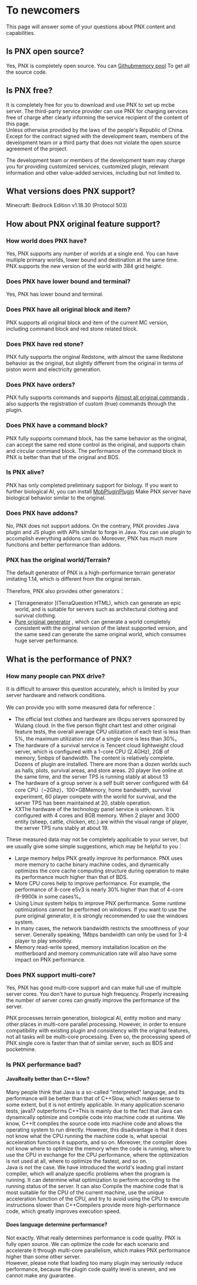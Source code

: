 # To newcomers 

This page will answer some of your questions about PNX content and capabilities.  

## Is PNX open source?  

Yes, PNX is completely open source. You can [Githubmemory pool](https://github.com/PowerNukkitX/PowerNukkitX) To get all the source code.  

## Is PNX free?  

It is completely free for you to download and use PNX to set up mcbe server. The third-party service provider can use PNX for charging services free of charge after clearly informing the service recipient of the content of this page.  
Unless otherwise provided by the laws of the people's Republic of China. Except for the contract signed with the development team, members of the development team or a third party that does not violate the open source agreement of the project.  

The development team or members of the development team may charge you for providing customized services, customized plugin, relevant information and other value-added services, including but not limited to.  

## What versions does PNX support?  

Minecraft: Bedrock Edition v1.18.30 (Protocol 503)  

## How about PNX original feature support?  

### How world does PNX have?  

Yes, PNX supports any number of worlds at a single end. You can have multiple primary worlds, lower bound and destination at the same time.  
PNX supports the new version of the world with 384 grid height.  

### Does PNX have lower bound and terminal? 

Yes, PNX has lower bound and terminal.  

### Does PNX have all original block and item?  

PNX supports all original block and item of the current MC version, including command block and red stone related block.  

### Does PNX have red stone?  

PNX fully supports the original Redstone, with almost the same Redstone behavior as the original, but slightly different from the original in terms of piston worm and electricity generation.  

### Does PNX have orders?  

PNX fully supports commands and supports [Almost all original commands](https://github.com/PowerNukkitX/PowerNukkitX/issues/250) , also supports the registration of custom (true) commands through the plugin.  

### Does PNX have a command block?  

PNX fully supports command block, has the same behavior as the original, can accept the same red stone control as the original, and supports chain and circular command block. The performance of the command block in PNX is better than that of the original and BDS.  

### Is PNX alive?  

PNX has only completed preliminary support for biology. If you want to further biological AI, you can install [MobPluginPlugin](https://ci.lt-name.com/job/MobPlugin/job/PNX/) Make PNX server have biological behavior similar to the original.   

### Does PNX have addons?  

No, PNX does not support addons. On the contrary, PNX provides Java plugin and JS plugin with APIs similar to forge in Java. You can use plugin to accomplish everything addons can do. Moreover, PNX has much more functions and better performance than addons.  

### PNX has the original world/Terrain?  

The default generator of PNX is a high-performance terrain generator imitating 1.14, which is different from the original terrain.  

Therefore, PNX also provides other generators：  
- [Terragenerator ](TerraQuestion HTML), which can generate an epic world, and is suitable for servers such as architectural clothing and survival clothing.  
- [Pure original generator](https://github.com/KCodeYT/VanillaGenerator) , which can generate a world completely consistent with the original version of the latest supported version, and the same seed can generate the same original world, which consumes huge server performance.  

## What is the performance of PNX?  

### How many people can PNX drive?  

It is difficult to answer this question accurately, which is limited by your server hardware and network conditions.  

We can provide you with some measured data for reference：  

- The official test clothes and hardware are i9cpu servers sponsored by Wulang cloud. In the five person flight chart test and other original feature tests, the overall average CPU utilization of each test is less than 5%, the maximum utilization rate of a single core is less than 30%。  
- The hardware of a survival service is Tencent cloud lightweight cloud server, which is configured with a 1-core CPU (2.4GHz), 2GB of memory, 5mbps of bandwidth. The content is relatively complete. Dozens of plugin are installed. There are more than a dozen worlds such as halls, plots, survival areas, and store areas. 20 player live online at the same time, and the server TPS is running stably at about 13
- The hardware of a group server is a self built server configured with 64 core CPU（~2Ghz)，100+GBMemory, home bandwidth, survival experiment, 60 player compete with the world for survival, and the server TPS has been maintained at 20, stable operation.
- XXThe hardware of the technology panel service is unknown. It is configured with 4 cores and 8GB memory. When 2 player and 3000 entity (sheep, cattle, chicken, etc.) are within the visual range of player, the server TPS runs stably at about 19.

These measured data may not be completely applicable to your server, but we usually give some simple suggestions, which may be helpful to you：  

- Large memory helps PNX greatly improve its performance. PNX uses more memory to cache binary machine codes, and dynamically optimizes the core cache computing structure during operation to make its performance much higher than that of BDS.  
- More CPU cores help to improve performance. For example, the performance of 8-core e5v3 is nearly 30% higher than that of 4-core i9-9900k in some cases%。  
- Using Linux system helps to improve PNX performance. Some runtime optimizations cannot be performed on windows. If you want to use the pure original generator, it is strongly recommended to use the windows system.  
- In many cases, the network bandwidth restricts the smoothness of your server. Generally speaking, 1Mbps bandwidth can only be used for 3-4 player to play smoothly.  
- Memory read-write speed, memory installation location on the motherboard and memory communication rate will also have some impact on PNX performance.

### Does PNX support multi-core?  

Yes, PNX has good multi-core support and can make full use of multiple server cores. You don't have to pursue high frequency. Properly increasing the number of server cores can greatly improve the performance of the server.  

PNX processes terrain generation, biological AI, entity motion and many other places in multi-core parallel processing. However, in order to ensure compatibility with existing plugin and consistency with the original features, not all tasks will be multi-core processing.
Even so, the processing speed of PNX single core is faster than that of similar server, such as BDS and pocketmine.  

### Is PNX performance bad?  

#### JavaReally better than C++Slow?  

Many people think that Java is a so-called "interpreted" language, and its performance will be better than that of C++Slow, which makes sense to some extent, but it is not entirely applicable.
In many application scenario tests, java17 outperforms C++This is mainly due to the fact that Java can dynamically optimize and compile code into machine code at runtime.
We know, C++It compiles the source code into machine code and allows the operating system to run directly. However, this disadvantage is that it does not know what the CPU running the machine code is, what special acceleration functions it supports, and so on.
Moreover, the compiler does not know where to optimize the memory when the code is running, where to use the CPU in exchange for the CPU performance, where the optimization is not used at all, where to optimize the fastest, and so on.  
Java is not the case. We have introduced the world's leading grail instant compiler, which will analyze specific problems when the program is running. It can determine what optimization to perform according to the running status of the server. It can also
Compile the machine code that is most suitable for the CPU of the current machine, use the unique acceleration function of the CPU, and try to avoid using the CPU to execute instructions slower than C++Compilers provide more high-performance code, which greatly improves execution speed.  

#### Does language determine performance?  

Not exactly. What really determines performance is code quality. PNX is fully open source. We can optimize the code for each scenario and accelerate it through multi-core parallelism, which makes PNX performance higher than some other server.  
However, please note that loading too many plugin may seriously reduce performance, because the plugin code quality level is uneven, and we cannot make any guarantee.  



